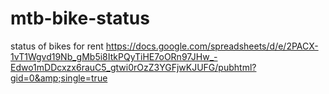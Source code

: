 # mtb-bike-status
status of bikes for rent  https://docs.google.com/spreadsheets/d/e/2PACX-1vT1Wgvd19Nb_gMb5i8ItkPQyTiHE7oORn97JHw_-Edwo1mDDcxzx6rauC5_gtwi0rOzZ3YGFjwKJUFG/pubhtml?gid=0&amp;single=true
